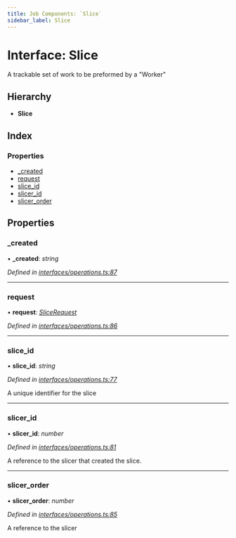 ```yaml
---
title: Job Components: `Slice`
sidebar_label: Slice
---
```


# Interface: Slice

A trackable set of work to be preformed by a "Worker"

## Hierarchy

* **Slice**

## Index

### Properties

* [_created](slice.md#_created)
* [request](slice.md#request)
* [slice_id](slice.md#slice_id)
* [slicer_id](slice.md#slicer_id)
* [slicer_order](slice.md#slicer_order)

## Properties

###  _created

• **_created**: *string*

*Defined in [interfaces/operations.ts:87](https://github.com/terascope/teraslice/blob/d2d877b60/packages/job-components/src/interfaces/operations.ts#L87)*

___

###  request

• **request**: *[SliceRequest](slicerequest.md)*

*Defined in [interfaces/operations.ts:86](https://github.com/terascope/teraslice/blob/d2d877b60/packages/job-components/src/interfaces/operations.ts#L86)*

___

###  slice_id

• **slice_id**: *string*

*Defined in [interfaces/operations.ts:77](https://github.com/terascope/teraslice/blob/d2d877b60/packages/job-components/src/interfaces/operations.ts#L77)*

A unique identifier for the slice

___

###  slicer_id

• **slicer_id**: *number*

*Defined in [interfaces/operations.ts:81](https://github.com/terascope/teraslice/blob/d2d877b60/packages/job-components/src/interfaces/operations.ts#L81)*

A reference to the slicer that created the slice.

___

###  slicer_order

• **slicer_order**: *number*

*Defined in [interfaces/operations.ts:85](https://github.com/terascope/teraslice/blob/d2d877b60/packages/job-components/src/interfaces/operations.ts#L85)*

A reference to the slicer
